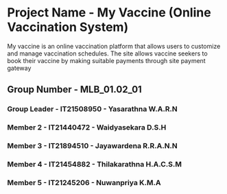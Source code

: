 # Project Name - My Vaccine (Online Vaccination System)
My vaccine is an online vaccination platform that allows users to customize and manage vaccination schedules. The site allows vaccine seekers to book their vaccine by making suitable payments through site payment gateway

## Group Number - MLB_01.02_01

### Group Leader - IT21508950 - Yasarathna W.A.R.N 
### Member 2 - IT21440472 - Waidyasekara D.S.H
### Member 3 - IT21894510 - Jayawardena R.R.A.N.N
### Member 4 - IT21454882 - Thilakarathna H.A.C.S.M 
### Member 5 - IT21245206 - Nuwanpriya K.M.A
